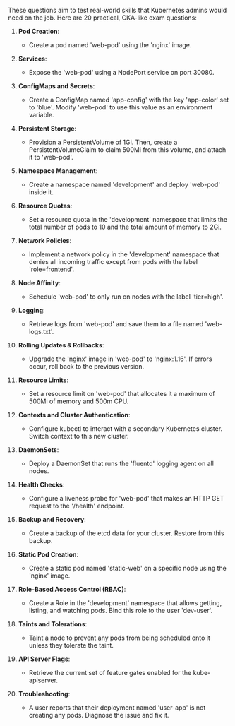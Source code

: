 These questions aim to test real-world skills that Kubernetes admins would need on the job. Here are 20 practical, CKA-like exam questions:

1. **Pod Creation**:
    - Create a pod named 'web-pod' using the 'nginx' image.

2. **Services**:
    - Expose the 'web-pod' using a NodePort service on port 30080.

3. **ConfigMaps and Secrets**:
    - Create a ConfigMap named 'app-config' with the key 'app-color' set to 'blue'. Modify 'web-pod' to use this value as an environment variable.

4. **Persistent Storage**:
    - Provision a PersistentVolume of 1Gi. Then, create a PersistentVolumeClaim to claim 500Mi from this volume, and attach it to 'web-pod'.

5. **Namespace Management**:
    - Create a namespace named 'development' and deploy 'web-pod' inside it.

6. **Resource Quotas**:
    - Set a resource quota in the 'development' namespace that limits the total number of pods to 10 and the total amount of memory to 2Gi.

7. **Network Policies**:
    - Implement a network policy in the 'development' namespace that denies all incoming traffic except from pods with the label 'role=frontend'.

8. **Node Affinity**:
    - Schedule 'web-pod' to only run on nodes with the label 'tier=high'.

9. **Logging**:
    - Retrieve logs from 'web-pod' and save them to a file named 'web-logs.txt'.

10. **Rolling Updates & Rollbacks**:
    - Upgrade the 'nginx' image in 'web-pod' to 'nginx:1.16'. If errors occur, roll back to the previous version.

11. **Resource Limits**:
    - Set a resource limit on 'web-pod' that allocates it a maximum of 500Mi of memory and 500m CPU.

12. **Contexts and Cluster Authentication**:
    - Configure kubectl to interact with a secondary Kubernetes cluster. Switch context to this new cluster.

13. **DaemonSets**:
    - Deploy a DaemonSet that runs the 'fluentd' logging agent on all nodes.

14. **Health Checks**:
    - Configure a liveness probe for 'web-pod' that makes an HTTP GET request to the '/health' endpoint.

15. **Backup and Recovery**:
    - Create a backup of the etcd data for your cluster. Restore from this backup.

16. **Static Pod Creation**:
    - Create a static pod named 'static-web' on a specific node using the 'nginx' image.

17. **Role-Based Access Control (RBAC)**:
    - Create a Role in the 'development' namespace that allows getting, listing, and watching pods. Bind this role to the user 'dev-user'.

18. **Taints and Tolerations**:
    - Taint a node to prevent any pods from being scheduled onto it unless they tolerate the taint.

19. **API Server Flags**:
    - Retrieve the current set of feature gates enabled for the kube-apiserver.

20. **Troubleshooting**:
    - A user reports that their deployment named 'user-app' is not creating any pods. Diagnose the issue and fix it.
